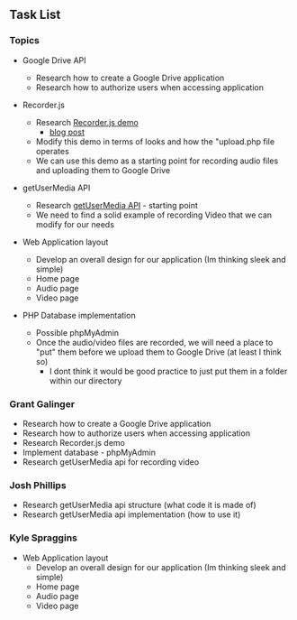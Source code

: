 ## Task List

### Topics
* Google Drive API
    * Research how to create a Google Drive application
    * Research how to authorize users when accessing application

* Recorder.js
    * Research [Recorder.js demo](https://github.com/addpipe/simple-recorderjs-demo)
        * [blog post](https://blog.addpipe.com/using-recorder-js-to-capture-wav-audio-in-your-html5-web-site/)
    * Modify this demo in terms of looks and how the "upload.php file operates
    * We can use this demo as a starting point for recording audio files and uploading them to Google Drive

* getUserMedia API
    * Research [getUserMedia API](https://www.sitepoint.com/introduction-getusermedia-api/) - starting point
    * We need to find a solid example of recording Video that we can modify for our needs
* Web Application layout
    * Develop an overall design for our application (Im thinking sleek and simple)
    * Home page 
    * Audio page
    * Video page

* PHP Database implementation 
    * Possible phpMyAdmin
    * Once the audio/video files are recorded, we will need a place to "put" them before we upload them to Google Drive (at least I think so)
        * I dont think it would be good practice to just put them in a folder within our directory

### Grant Galinger
* Research how to create a Google Drive application
* Research how to authorize users when accessing application
* Research Recorder.js demo
* Implement database - phpMyAdmin
* Research getUserMedia api for recording video

### Josh Phillips
* Research getUserMedia api structure (what code it is made of)
* Research getUserMedia api implementation (how to use it)


### Kyle Spraggins
* Web Application layout
    * Develop an overall design for our application (Im thinking sleek and simple)
    * Home page 
    * Audio page
    * Video page
